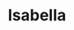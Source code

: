 ---
title: Isabella
date: 
draft: false

# descripcion
description : Conjunto de aros y dije de plata con cristal

materials: Plata 925

color: Plateado y cristal

dimensions: 1cm x 1,5cm (dije) - 0,7cm x 1,5cm (aros)

code: 06-18-0388

type: "Conjuntos"

categories: []

price: $5.540,00

price_eftvo: $4.710,00

# Images
# first image will be shown in the product page
images:
  # - image: "images/path_to_image"
  # La ubicacion de las imagenes es imagenes/Conjuntos/Conjuntos.Aros y Dije/06-18-0388-isabella
  - image: "./images/conjuntos/aros_y_dije/06-18-0388-redondo-enlazado_a.JPG"
  - image: "./images/conjuntos/aros_y_dije/06-18-0388-redondo-enlazado_b.JPG"
---